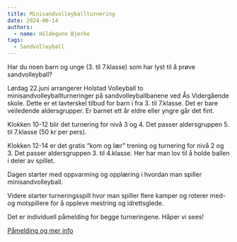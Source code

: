 ```yaml
---
title: Minisandvolleyballturnering
date: 2024-06-14
authors:
  - name: Hildegunn Bjerke
tags:
  - Sandvolleyball
---
```


Har du noen barn og unge (3. til 7.klasse) som har lyst til å prøve
sandvolleyball?

Lørdag 22.juni arrangerer Holstad Volleyball to minisandvolleyballturneringer på
sandvolleyballbanene ved Ås Vidergående skole. Dette er et lavterskel tilbud for
barn i fra 3. til 7.klasse. Det er bare veiledende aldersgrupper. Er barnet ett
år eldre eller yngre går det fint.

Klokken 10-12 blir det turnering for nivå 3 og 4. Det passer aldersgruppen 5.
til 7.klasse (50 kr per pers).

Klokken 12-14 er det gratis “kom og lær" trening og turnering for nivå 2 og 3.
Det passer aldersgruppen 3. til 4.klasse. Her har man lov til å holde ballen i
deler av spillet.

Dagen starter med oppvarming og opplæring i hvordan man spiller
minisandvolleyball.

Videre starter turneringsspill hvor man spiller flere kamper og roterer med- og
motspillere for å oppleve mestring og idrettsglede.

Det er individuell påmelding for begge turneringene. Håper vi sees!

[Påmelding og mer info](https://club.spond.com/landing/courses/holstadvolleybal/A4A5B8F985FD43358C5DF9E429FBC4E6/main_products)
